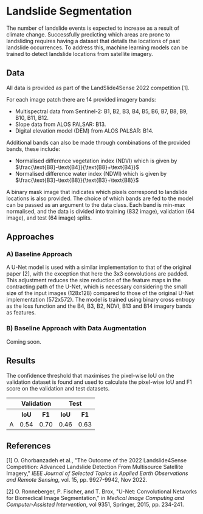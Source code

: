 # Landslide Segmentation

The number of landslide events is expected to increase as a result of climate change. Successfully predicting which areas are prone to landsliding requires having a dataset that details the locations of past landslide occurrences. To address this, machine learning models can be trained to detect landslide locations from satellite imagery.

## Data
All data is provided as part of the LandSlide4Sense 2022 competition [1]. 

For each image patch there are 14 provided imagery bands:
- Multispectral data from Sentinel-2: B1, B2, B3, B4, B5, B6, B7, B8, B9, B10, B11, B12.
- Slope data from ALOS PALSAR: B13.
- Digital elevation model (DEM) from ALOS PALSAR: B14.

Additional bands can also be made through combinations of the provided bands, these include:
- Normalised difference vegetation index (NDVI) which is given by $`\frac{\text{B8}-\text{B4}}{\text{B8}+\text{B4}}`$
- Normalised difference water index (NDWI) which is given by $`\frac{\text{B3}-\text{B8}}{\text{B3}+\text{B8}}`$
  
A binary mask image that indicates which pixels correspond to landslide locations is also provided. The choice of which bands are fed to the model can be passed as an argument to the data class. Each band is min-max normalised, and the data is divided into training (832 image), validation (64 image), and test (64 image) splits.

## Approaches

### A) Baseline Approach
A U-Net model is used with a similar implementation to that of the original paper [2], with the exception that here the 3x3 convolutions are padded. This adjustment reduces the size reduction of the feature maps in the contracting path of the U-Net, which is necessary considering the small size of the input images (128x128) compared to those of the original U-Net implementation (572x572). The model is trained using binary cross entropy as the loss function and the B4, B3, B2, NDVI, B13 and B14 imagery bands as features.

### B) Baseline Approach with Data Augmentation
Coming soon.

## Results

The confidence threshold that maximises the pixel-wise IoU on the validation dataset is found and used to calculate the pixel-wise IoU and F1 score on the validation and test datasets.

<table>
  <tr>
    <th></th>
    <th colspan="2">Validation</th>
    <th colspan="2">Test</th>
  </tr>
  <tr>
    <th></th>
    <th>IoU</th>
    <th>F1</th>
    <th>IoU</th>
    <th>F1</th>
  </tr>
  <tr>
    <td>A</td>
    <td>0.54</td>
    <td>0.70</td>
    <td>0.46</td>
    <td>0.63</td>
  </tr>
</table>


## References

[1] O. Ghorbanzadeh et al., "The Outcome of the 2022 Landslide4Sense Competition: Advanced Landslide Detection From Multisource Satellite Imagery," *IEEE Journal of Selected Topics in Applied Earth Observations and Remote Sensing*, vol. 15, pp. 9927-9942, Nov 2022.

[2] O. Ronneberger, P. Fischer, and T. Brox, "U-Net: Convolutional Networks for Biomedical Image Segmentation," in *Medical Image Computing and Computer-Assisted Intervention*, vol 9351, Springer, 2015, pp. 234-241.
